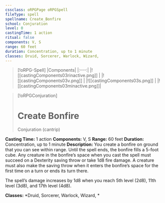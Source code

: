 ```yaml
---
cssclass: oRPGPage oRPGSpell
fileType: spell
spellname: Create_Bonfire
school: Conjuration
level: 0
castingTime: 1 action
ritual: false
components: V, S
range: 60 feet
duration: Concentration, up to 1 minute
classes: Druid, Sorcerer, Warlock, Wizard,
---
```

> [!oRPG-Spell]
> |Components|
> |:---:|
> |![[castingComponents03rinactive.png]] |
> |![[castingComponents03v.png]] |
> |![[castingComponents03s.png]] |
> |![[castingComponents03minactive.png]]|

> [!oRPGConjuration]
>#  Create Bonfire
> Conjuration  (cantrip)

**Casting Time:** 1 action
**Components:** V, S
**Range:** 60 feet
**Duration:**  Concentration, up to 1 minute
**Description:**
You create a bonfire on ground that you can see within range. Until the spell ends, the bonfire fills a 5-foot cube. Any creature in the bonfire’s space when you cast the spell must succeed on a Dexterity saving throw or take 1d8 fire damage. A creature must also make the saving throw when it enters the bonfire’s space for the first time on a turn or ends its turn there.



 The spell’s damage increases by 1d8 when you reach 5th level (2d8), 11th level (3d8), and 17th level (4d8).



**Classes:**  *Druid, Sorcerer, Warlock, Wizard, *


